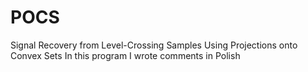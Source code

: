 # POCS
  Signal Recovery from Level-Crossing Samples Using Projections onto Convex Sets
In this program I wrote comments in Polish
